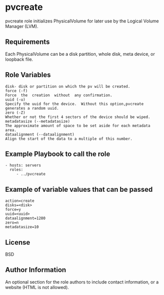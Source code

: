 pvcreate
=========

pvcreate role initializes  PhysicalVolume for later use by the Logical Volume Manager (LVM).

Requirements
------------
Each PhysicalVolume can be a disk partition, whole disk, meta device, or loopback file.

Role Variables
--------------
    disk- disk or partition on which the pv will be created.
    force (-f)
    Force  the  creation  without  any confirmation.
    uuid (-u)
    Specify the uuid for the device.  Without this option,pvcreate generates a random uuid.
    zero (-Z)
    Whether or not the first 4 sectors of the device should be wiped.
    metadatasize (--metadatasize)
    The approximate amount of space to be set aside for each metadata area.
    dataalignment (--dataalignment)
    Align the start of the data to a multiple of this number.


Example Playbook to call the role
---------------------------------
    - hosts: servers
      roles:
         - ../pvcreate

Example of variable values that can be passed
---------------------------------------------
    action=create
    disks=<disk>
    force=y
    uuid=<uuid>
    dataalignment=1280 
    zero=n
    metadatasize=10

License
-------

BSD

Author Information
------------------

An optional section for the role authors to include contact information, or a website (HTML is not allowed).
